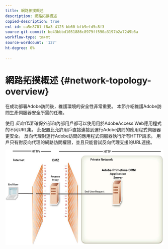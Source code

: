 ```yaml
---
title: 網路拓撲概述
description: 網路拓撲概述
copied-description: true
exl-id: ca5e8701-f8a3-4125-bb60-bfb9efd5c8f3
source-git-commit: be43bbbd1051886c8979ff590a3197b2a7249b6a
workflow-type: tm+mt
source-wordcount: '127'
ht-degree: 0%

---
```


# 網路拓撲概述 {#network-topology-overview}

在成功部署Adobe訪問後，維護環境的安全性非常重要。 本節介紹維護Adobe訪問生產伺服器安全所需的任務。

使用 *反向代理* 確保外部和內部用戶都可以使用用於AdobeAccess Web應用程式的不同URL集。 此配置比允許用戶直接連接到運行Adobe訪問的應用程式伺服器更安全。 反向代理對運行Adobe訪問的應用程式伺服器執行所有HTTP請求。 用戶只有對反向代理的網路訪問權限，並且只能嘗試反向代理支援的URL連接。

<!--<a id="fig-frx-dcg-44"></a>-->

![](assets/AdobeAccess_4_SecureDeployment_web.png)
